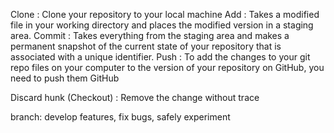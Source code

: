 Clone : Clone your repository to your local machine
Add : Takes a modified file in your working directory and places the modified version in a staging area.
Commit :  Takes everything from the staging area and makes a permanent snapshot of the current state of your repository that is associated with a unique identifier.
Push : To add the changes to your git repo files on your computer to the version of your repository on GitHub, you need to push them GitHub


Discard hunk (Checkout) : Remove the change without trace

branch: develop features, fix bugs, safely experiment
